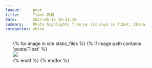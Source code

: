 ```yaml
---
layout:     post
title:      Tibet 西藏
date:       2017-05-12 16:31:19
summary:    Photo highlights from my six days in Tibet, China.
categories: china
---
```

<ul style="list-style: none;">
{% for image in site.static_files %}
    {% if image.path contains 'posts/Tibet' %}
        <li><img src="{{ site.url }}{{ image.path }}" /></li>
    {% endif %}
{% endfor %}
</ul>

